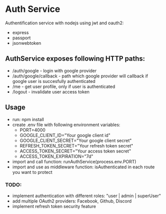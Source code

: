 # Auth Service

Authentification service with nodejs using jwt and oauth2:

- express
- passport
- jsonwebtoken

## AuthService exposes following HTTP paths:

- /auth/google - login with google provider
- /auth/google/callback - path which google provider will callback if google user is succesfully authenticated
- /me - get user profile, only if user is authenticated
- /logout - invalidate user access token

## Usage

- run: npm install
- create .env file with following environment variables:
  - PORT=4000
  - GOOGLE_CLIENT_ID="Your google client id"
  - GOOGLE_CLIENT_SECRET="Your google client secret"
  - REFRESH_TOKEN_SECRET="Your refresh token secret"
  - ACCESS_TOKEN_SECRET="Your access token secret"
  - ACCESS_TOKEN_EXPIRATION="7d"
- import and call function: runAuthService(process.env.PORT)
- import and use as middleware function: isAuthenticated in each route you want to protect


### TODO:
- implement authentication with different roles: "user | admin | superUser"
- add multiple OAuth2 providers: Facebook, Github, Discord
- implement refresh token security feature
